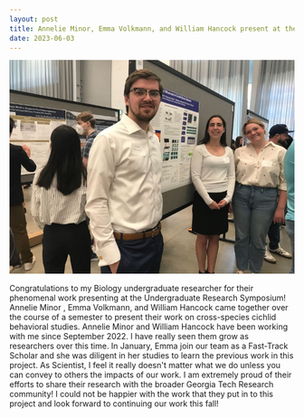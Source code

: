 ```yaml
---
layout: post
title: Annelie Minor, Emma Volkmann, and William Hancock present at the Undergraduate Research Symposium
date: 2023-06-03
---
```


![Annelie Minor, Emma Volkmann, and William Hancock standing in front of their poster](../images/undergraduateresearchsymposium.jpeg)

<p>Congratulations to my Biology undergraduate researcher for their phenomenal work presenting at the Undergraduate Research Symposium! Annelie Minor , Emma Volkmann, and William Hancock came together over the course of a semester to present their work on cross-species cichlid behavioral studies. Annelie Minor and William Hancock have been working with me since September 2022. I have really seen them grow as researchers over this time. In January, Emma join our team as a Fast-Track Scholar and she was diligent in her studies to learn the previous work in this project. As Scientist, I feel it really doesn't matter what we do unless you can convey to others the impacts of our work. I am extremely proud of their efforts to share their research with the broader Georgia Tech Research community!
I could not be happier with the work that they put in to this project and look forward to continuing our work this fall!</p>
